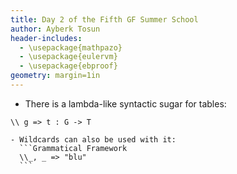 ```yaml
---
title: Day 2 of the Fifth GF Summer School
author: Ayberk Tosun
header-includes:
  - \usepackage{mathpazo}
  - \usepackage{eulervm}
  - \usepackage{ebproof}
geometry: margin=1in
---
```


* There is a lambda-like syntactic sugar for tables:
```Grammatical Framework
\\ g => t : G -> T
```
    - Wildcards can also be used with it:
      ```Grammatical Framework
      \\_, _ => "blu"
      ```
